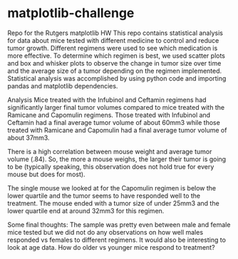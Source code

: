 # matplotlib-challenge
Repo for the Rutgers matplotlib HW
This repo contains statistical analysis for data about mice tested with different medicine to control and reduce tumor growth. Different regimens were used to see which medication is more effective. 
To determine which regimen is best, we used scatter plots and box and whisker plots to observe the change in tumor size over time and the average size of a tumor depending on the regimen implemented. 
Statistical analysis was accomplished by using python code and importing pandas and matplotlib dependencies. 

Analysis
Mice treated with the Infubinol and Ceftamin regimens had significantly larger final tumor volumes compared to mice treated with the Ramicane and Capomulin regimens. Those treated with Infubinol and Ceftamin had a final average tumor volume of about 60mm3 while those treated with Ramicane and Capomulin had a final average tumor volume of about 37mm3.

There is a high correlation between mouse weight and average tumor volume (.84). So, the more a mouse weighs, the larger their tumor is going to be (typically speaking, this observation does not hold true for every mouse but does for most).

The single mouse we looked at for the Capomulin regimen is below the lower quartile and the tumor seems to have responded well to the treatment. The mouse ended with a tumor size of under 25mm3 and the lower quartile end at around 32mm3 for this regimen.

Some final thoughts: The sample was pretty even between male and female mice tested but we did not do any observations on how well males responded vs females to different regimens. It would also be interesting to look at age data. How do older vs younger mice respond to treatment?
